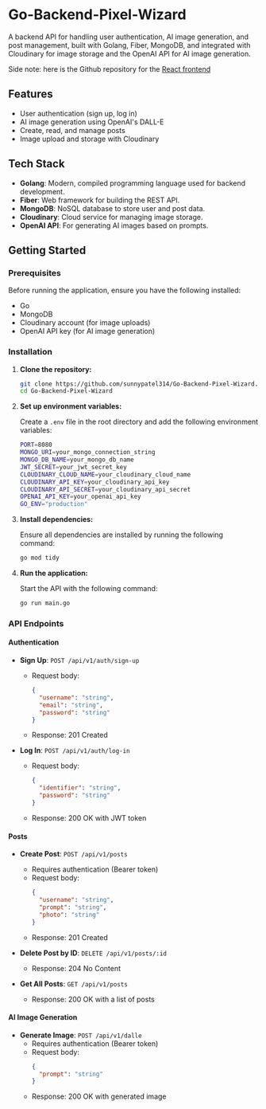 # Go-Backend-Pixel-Wizard

A backend API for handling user authentication, AI image generation, and post management, built with Golang, Fiber, MongoDB, and integrated with Cloudinary for image storage and the OpenAI API for AI image generation.

Side note: here is the Github repository for the [React frontend](https://github.com/sunnypatel314/React-Frontend-Pixel-Wizard)


## Features
- User authentication (sign up, log in)
- AI image generation using OpenAI's DALL-E
- Create, read, and manage posts
- Image upload and storage with Cloudinary

## Tech Stack
- **Golang**: Modern, compiled programming language used for backend development.
- **Fiber**: Web framework for building the REST API.
- **MongoDB**: NoSQL database to store user and post data.
- **Cloudinary**: Cloud service for managing image storage.
- **OpenAI API**: For generating AI images based on prompts.

## Getting Started

### Prerequisites
Before running the application, ensure you have the following installed:
- Go 
- MongoDB 
- Cloudinary account (for image uploads)
- OpenAI API key (for AI image generation)

### Installation

1. **Clone the repository:**
   ```bash
   git clone https://github.com/sunnypatel314/Go-Backend-Pixel-Wizard.git
   cd Go-Backend-Pixel-Wizard
2. **Set up environment variables:**

   Create a `.env` file in the root directory and add the following environment variables:

   ```bash
   PORT=8080
   MONGO_URI=your_mongo_connection_string
   MONGO_DB_NAME=your_mongo_db_name
   JWT_SECRET=your_jwt_secret_key
   CLOUDINARY_CLOUD_NAME=your_cloudinary_cloud_name
   CLOUDINARY_API_KEY=your_cloudinary_api_key
   CLOUDINARY_API_SECRET=your_cloudinary_api_secret
   OPENAI_API_KEY=your_openai_api_key
   GO_ENV="production" 
3. **Install dependencies:**

   Ensure all dependencies are installed by running the following command:

   ```bash
   go mod tidy
4. **Run the application:**

   Start the API with the following command:

   ```bash
   go run main.go

### API Endpoints

#### Authentication
- **Sign Up**: `POST /api/v1/auth/sign-up`
  - Request body: 
    ```json
    {
      "username": "string",
      "email": "string",
      "password": "string"
    }
    ```
  - Response: 201 Created

- **Log In**: `POST /api/v1/auth/log-in`
  - Request body: 
    ```json
    {
      "identifier": "string",
      "password": "string"
    }
    ```
  - Response: 200 OK with JWT token

#### Posts
- **Create Post**: `POST /api/v1/posts`
  - Requires authentication (Bearer token)
  - Request body: 
    ```json
    {
      "username": "string",
      "prompt": "string",
      "photo": "string"
    }
    ```
  - Response: 201 Created

- **Delete Post by ID**: `DELETE /api/v1/posts/:id`
  - Response: 204 No Content

- **Get All Posts**: `GET /api/v1/posts`
  - Response: 200 OK with a list of posts

#### AI Image Generation
- **Generate Image**: `POST /api/v1/dalle`
  - Requires authentication (Bearer token)
  - Request body: 
    ```json
    {
      "prompt": "string"
    }
    ```
  - Response: 200 OK with generated image



